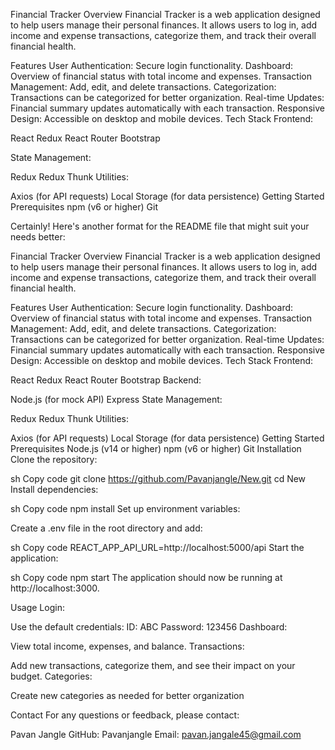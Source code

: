 Financial Tracker
Overview
Financial Tracker is a web application designed to help users manage their personal finances. It allows users to log in, add income and expense transactions, categorize them, and track their overall financial health.

Features
User Authentication: Secure login functionality.
Dashboard: Overview of financial status with total income and expenses.
Transaction Management: Add, edit, and delete transactions.
Categorization: Transactions can be categorized for better organization.
Real-time Updates: Financial summary updates automatically with each transaction.
Responsive Design: Accessible on desktop and mobile devices.
Tech Stack
Frontend:

React
Redux
React Router
Bootstrap

State Management:

Redux
Redux Thunk
Utilities:

Axios (for API requests)
Local Storage (for data persistence)
Getting Started
Prerequisites
npm (v6 or higher)
Git


Certainly! Here's another format for the README file that might suit your needs better:

Financial Tracker
Overview
Financial Tracker is a web application designed to help users manage their personal finances. It allows users to log in, add income and expense transactions, categorize them, and track their overall financial health.

Features
User Authentication: Secure login functionality.
Dashboard: Overview of financial status with total income and expenses.
Transaction Management: Add, edit, and delete transactions.
Categorization: Transactions can be categorized for better organization.
Real-time Updates: Financial summary updates automatically with each transaction.
Responsive Design: Accessible on desktop and mobile devices.
Tech Stack
Frontend:

React
Redux
React Router
Bootstrap
Backend:

Node.js (for mock API)
Express
State Management:

Redux
Redux Thunk
Utilities:

Axios (for API requests)
Local Storage (for data persistence)
Getting Started
Prerequisites
Node.js (v14 or higher)
npm (v6 or higher)
Git
Installation
Clone the repository:

sh
Copy code
git clone https://github.com/Pavanjangle/New.git
cd New
Install dependencies:

sh
Copy code
npm install
Set up environment variables:

Create a .env file in the root directory and add:

sh
Copy code
REACT_APP_API_URL=http://localhost:5000/api
Start the application:

sh
Copy code
npm start
The application should now be running at http://localhost:3000.

Usage
Login:

Use the default credentials:
ID: ABC
Password: 123456
Dashboard:

View total income, expenses, and balance.
Transactions:

Add new transactions, categorize them, and see their impact on your budget.
Categories:

Create new categories as needed for better organization

Contact
For any questions or feedback, please contact:

Pavan Jangle
GitHub: Pavanjangle
Email: pavan.jangale45@gmail.com
